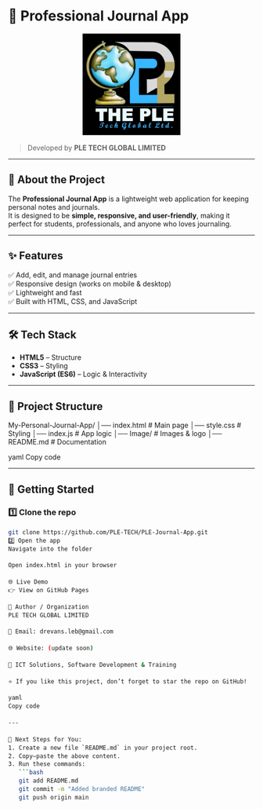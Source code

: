 # 📓 Professional Journal App  

<p align="center">
  <img src="Image/logo.jpg" alt="Company Logo" width="200">
</p>


> Developed by **PLE TECH GLOBAL LIMITED**  

---

## 🚀 About the Project  
The **Professional Journal App** is a lightweight web application for keeping personal notes and journals.  
It is designed to be **simple, responsive, and user-friendly**, making it perfect for students, professionals, and anyone who loves journaling.  

---

## ✨ Features  
✅ Add, edit, and manage journal entries  
✅ Responsive design (works on mobile & desktop)  
✅ Lightweight and fast  
✅ Built with HTML, CSS, and JavaScript  

---

## 🛠️ Tech Stack  
- **HTML5** – Structure  
- **CSS3** – Styling  
- **JavaScript (ES6)** – Logic & Interactivity  

---

## 📂 Project Structure  
My-Personal-Journal-App/
│── index.html # Main page
│── style.css # Styling
│── index.js # App logic
│── Image/ # Images & logo
│── README.md # Documentation

yaml
Copy code

---

## 🚀 Getting Started  

### 1️⃣ Clone the repo  
```bash
git clone https://github.com/PLE-TECH/PLE-Journal-App.git
2️⃣ Open the app
Navigate into the folder

Open index.html in your browser

🌐 Live Demo
👉 View on GitHub Pages

👤 Author / Organization
PLE TECH GLOBAL LIMITED

📧 Email: drevans.leb@gmail.com

🌐 Website: (update soon)

🏢 ICT Solutions, Software Development & Training

⭐ If you like this project, don’t forget to star the repo on GitHub!

yaml
Copy code

---

📌 Next Steps for You:  
1. Create a new file `README.md` in your project root.  
2. Copy–paste the above content.  
3. Run these commands:  
   ```bash
   git add README.md
   git commit -m "Added branded README"
   git push origin main
